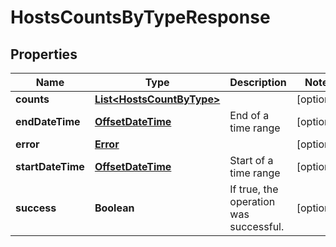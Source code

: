 

# HostsCountsByTypeResponse

## Properties

Name | Type | Description | Notes
------------ | ------------- | ------------- | -------------
**counts** | [**List&lt;HostsCountByType&gt;**](HostsCountByType.md) |  |  [optional]
**endDateTime** | [**OffsetDateTime**](OffsetDateTime.md) | End of a time range |  [optional]
**error** | [**Error**](Error.md) |  |  [optional]
**startDateTime** | [**OffsetDateTime**](OffsetDateTime.md) | Start of a time range |  [optional]
**success** | **Boolean** | If true, the operation was successful. |  [optional]



